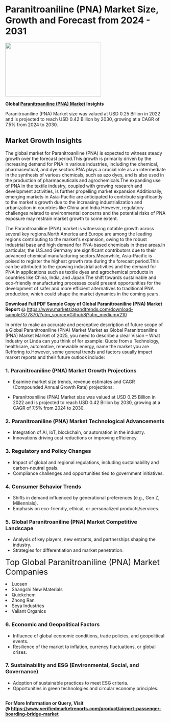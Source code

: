 <H1>Paranitroaniline (PNA) Market Size, Growth and Forecast from 2024 - 2031</H1><img class="aligncenter size-medium wp-image-584254" src="https://thirdeyenews.in/wp-content/uploads/2024/09/Global-Market-Research-300x168.jpeg" alt="" width="300" height="168" /><p><strong>Global&nbsp;<a href="https://www.marketsizeandtrends.com/download-sample/377870/?utm_source=Github8j?utm_medium=210">Paranitroaniline (PNA) Market</a> Insights</strong></p><p>Paranitroaniline (PNA) Market size was valued at USD 0.25 Billion in 2022 and is projected to reach USD 0.42 Billion by 2030, growing at a CAGR of 7.5% from 2024 to 2030.</p><p><h2>Market Growth Insights</h2> <p>The global market for Paranitroaniline (PNA) is expected to witness steady growth over the forecast period.This growth is primarily driven by the increasing demand for PNA in various industries, including the chemical, pharmaceutical, and dye sectors.PNA plays a crucial role as an intermediate in the synthesis of various chemicals, such as azo dyes, and is also used in the production of pharmaceuticals and agrochemicals.The expanding use of PNA in the textile industry, coupled with growing research and development activities, is further propelling market expansion.Additionally, emerging markets in Asia-Pacific are anticipated to contribute significantly to the market's growth due to the increasing industrialization and urbanization in countries like China and India.However, regulatory challenges related to environmental concerns and the potential risks of PNA exposure may restrain market growth to some extent.</p> <p>The Paranitroaniline (PNA) market is witnessing notable growth across several key regions.North America and Europe are among the leading regions contributing to the market's expansion, owing to the robust industrial base and high demand for PNA-based chemicals in these areas.In particular, the U.S.and Germany are significant contributors due to their advanced chemical manufacturing sectors.Meanwhile, Asia-Pacific is poised to register the highest growth rate during the forecast period.This can be attributed to the growing industrial activities and the demand for PNA in applications such as textile dyes and agrochemical products in countries like China, India, and Japan.The shift towards sustainable and eco-friendly manufacturing processes could present opportunities for the development of safer and more efficient alternatives to traditional PNA production, which could shape the market dynamics in the coming years.</p> <p><span class=""><strong>Download Full PDF Sample Copy of Global Paranitroaniline (PNA) Market Report</strong> @ <a href="https://www.marketsizeandtrends.com/download-sample/377870/?utm_source=Github8j?utm_medium=210" target="_blank">https://www.marketsizeandtrends.com/download-sample/377870/?utm_source=Github8j?utm_medium=210</a></span></p><p>In order to make an accurate and perceptive description of future scope of a Global&nbsp;Paranitroaniline (PNA) Market Market as Global&nbsp;Paranitroaniline (PNA) Market Market of 2025, you need to describe a clear Vision &ndash; What Industry or Linda can you think of for example: Quote from a Technology, healthcare, automotive, renewable energy, name the market you are Reffering to.However, some general trends and factors usually impact market reports and their future outlook include:</p><h3>1.&nbsp;<strong>Paranitroaniline (PNA) Market Growth Projections</strong></h3><ul><li>Examine market size trends, revenue estimates and CAGR (Compounded Annual Growth Rate) projections.</li><li><p>Paranitroaniline (PNA) Market size was valued at USD 0.25 Billion in 2022 and is projected to reach USD 0.42 Billion by 2030, growing at a CAGR of 7.5% from 2024 to 2030.</p></li></ul><h3>2.&nbsp;<strong>Paranitroaniline (PNA) Market Technological Advancements</strong></h3><ul><li>Integration of AI, IoT, blockchain, or automation in the industry.</li><li>Innovations driving cost reductions or improving efficiency.</li></ul><h3>3.&nbsp;<strong>Regulatory and Policy Changes</strong></h3><ul><li>Impact of global and regional regulations, including sustainability and carbon-neutral goals.</li><li>Compliance challenges and opportunities tied to government initiatives.</li></ul><h3>4.&nbsp;<strong>Consumer Behavior Trends</strong></h3><ul><li>Shifts in demand influenced by generational preferences (e.g., Gen Z, Millennials).</li><li>Emphasis on eco-friendly, ethical, or personalized products/services.</li></ul><h3>5.&nbsp;<strong>Global Paranitroaniline (PNA) Market Competitive Landscape</strong></h3><ul><li>Analysis of key players, new entrants, and partnerships shaping the industry.</li><li>Strategies for differentiation and market penetration.</li></ul><p data-pm-slice="1 1 []"><span style="color: inherit; font-family: inherit; font-size: 25px;">Top Global Paranitroaniline (PNA) Market Companies</span></p><div class="" data-test-id=""><p><li>Luosen</li><li> Shangshi New Materials</li><li> Quickchem</li><li> Zhong Ran</li><li> Seya Industries</li><li> Valiant Organics</li></p></div><h3>6.&nbsp;<strong>Economic and Geopolitical Factors</strong></h3><ul><li>Influence of global economic conditions, trade policies, and geopolitical events.</li><li>Resilience of the market to inflation, currency fluctuations, or global crises.</li></ul><h3>7.&nbsp;<strong>Sustainability and ESG (Environmental, Social, and Governance)</strong></h3><ul><li>Adoption of sustainable practices to meet ESG criteria.</li><li>Opportunities in green technologies and circular economy principles.</li></ul><h2><strong style="font-size: 14px;">For More Information or Query, Visit @&nbsp;</strong><a style="background-color: #ffffff; font-size: 14px;" href="https://www.marketsizeandtrends.com/report/paranitroaniline-pna-market/" target="_blank">https://www.verifiedmarketreports.com/product/airport-passenger-boarding-bridge-market</a></h2>